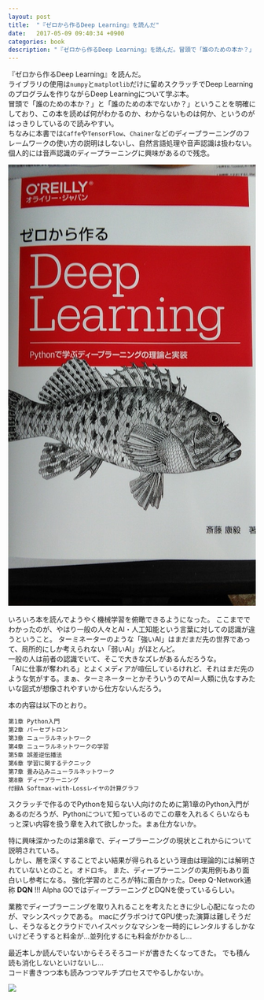 ```yaml
---
layout: post
title:  "『ゼロから作るDeep Learning』を読んだ"
date:   2017-05-09 09:40:34 +0900
categories: book
description: "『ゼロから作るDeep Learning』を読んだ。冒頭で「誰のための本か？」と「誰のための本でないか？」ということを明確にしており、この本を読めば何がわかるのか、わからないものは何か、というのがはっきりしているので読みやすい。ちなみに本書ではCaffeやTensorFlow、Chainerなどのディープラーニングのフレームワークの使い方の説明はしないし、自然言語処理や音声認識は扱わない。個人的には音声認識のディープラーニングに興味があるので残念。だがそれを差し引いてもこの本は良書。一読の価値あり。"
---
```


『ゼロから作るDeep Learning』を読んだ。  
ライブラリの使用は`numpy`と`matplotlib`だけに留めスクラッチでDeep Learningのプログラムを作りながらDeep Learningについて学ぶ本。  
冒頭で「誰のための本か？」と「誰のための本でないか？」ということを明確にしており、この本を読めば何がわかるのか、わからないものは何か、というのがはっきりしているので読みやすい。  
ちなみに本書では`Caffe`や`TensorFlow`、`Chainer`などのディープラーニングのフレームワークの使い方の説明はしないし、自然言語処理や音声認識は扱わない。個人的には音声認識のディープラーニングに興味があるので残念。  

![building-machine-learning](/public/image/20170510/deep-learning-from-scratch.jpg)

いろいろ本を読んでようやく機械学習を俯瞰できるようになった。
ここまででわかったのが、やはり一般の人々とAI・人工知能という言葉に対しての認識が違うということ。
ターミネーターのような「強いAI」はまだまだ先の世界であって、局所的にしか考えられない「弱いAI」がほとんど。  
一般の人は前者の認識でいて、そこで大きなズレがあるんだろうな。  
「AIに仕事が奪われる」とよくメディアが喧伝しているけれど、それはまだ先のような気がする。まぁ、ターミネーターとかそういうのでAI＝人類に仇なすみたいな図式が想像されやすいから仕方ないんだろう。

本の内容は以下のとおり。  
```
第1章 Python入門
第2章 パーセプトロン
第3章 ニューラルネットワーク
第4章 ニューラルネットワークの学習
第5章 誤差逆伝播法
第6章 学習に関するテクニック
第7章 畳み込みニューラルネットワーク
第8章 ディープラーニング
付録A Softmax-with-Lossレイヤの計算グラフ
```

スクラッチで作るのでPythonを知らない人向けのために第1章のPython入門があるのだろうが、Pythonについて知っているのでこの章を入れるくらいならもっと深い内容を扱う章を入れて欲しかった。まぁ仕方ないか。  

特に興味深かったのは第8章で、ディープラーニングの現状とこれからについて説明されている。  
しかし、層を深くすることでよい結果が得られるという理由は理論的には解明されていないとのこと。オドロキ。
また、ディープラーニングの実用例もあり面白いし参考になる。
強化学習のところが特に面白かった。Deep Q-Network通称 **DQN** !!! Alpha GOではディープラーニングとDQNを使っているらしい。

業務でディープラーニングを取り入れることを考えたときに少し心配になったのが、マシンスペックである。
macにグラボつけてGPU使った演算は難しそうだし、そうなるとクラウドでハイスペックなマシンを一時的にレンタルするしかないけどそうすると料金が…並列化するにも料金がかかるし…

最近本しか読んでいないからそろそろコードが書きたくなってきた。
でも積ん読も消化しないといけないし…  
コード書きつつ本も読みつつマルチプロセスでやるしかないか。

<a target="_blank"  href="https://www.amazon.co.jp/gp/product/4873117585/ref=as_li_tl?ie=UTF8&camp=247&creative=1211&creativeASIN=4873117585&linkCode=as2&tag=pinekta02-22&linkId=077e9f2a0aa864396545fffbf94e079e"><img border="0" src="//ws-fe.amazon-adsystem.com/widgets/q?_encoding=UTF8&MarketPlace=JP&ASIN=4873117585&ServiceVersion=20070822&ID=AsinImage&WS=1&Format=_SL250_&tag=pinekta02-22" ></a><img src="//ir-jp.amazon-adsystem.com/e/ir?t=pinekta02-22&l=am2&o=9&a=4873117585" width="1" height="1" border="0" alt="" style="border:none !important; margin:0px !important;" />
